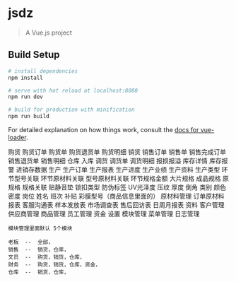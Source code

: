 # jsdz

> A Vue.js project

## Build Setup

``` bash
# install dependencies
npm install

# serve with hot reload at localhost:8080
npm run dev

# build for production with minification
npm run build
```

For detailed explanation on how things work, consult the [docs for vue-loader](http://vuejs.github.io/vue-loader).



购货
    购货订单
    购货单
    购货退货单
    购货明细
销货
    销售订单
    销售单
    销售完成订单
    销售退货单
    销售明细
仓库
    入库
    调货
        调货单
        调货明细
    报损报溢
    库存详情
    库存报警
    进销存数据
生产
    生产订单
    生产报表
    生产进度
    生产业绩
    生产资料
        生产类型
        环节型号关联
        环节原材料关联
        型号原材料关联
        环节规格金额
        大片规格
        成品规格
        原规格
        规格关联
        贴静音垫
        锁扣类型
        防伪标签
        UV光泽度
        压纹
        厚度
        倒角
        类别
        颜色
        密度
        岗位
        姓名
        班次
        补贴
        彩膜型号（商品信息里面的）
    原材料管理
    订单原材料
报表
    客服沟通表
    样本发放表
    市场调查表
    售后回访表
    日周月报表
资料
    客户管理
    供应商管理
    商品管理
    员工管理
资金
设置
    模块管理
    菜单管理
    日志管理



    模块管理里面默认 5个模块

    老板  --  全部，
    销售  --  销货，仓库，
    文员  --  购货，销货，仓库，
    财务  --  购货，销货，仓库，资金，
    仓库  --  销货，仓库，
    
